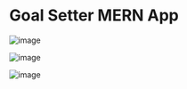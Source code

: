 # Goal Setter MERN App

![image](https://github.com/surajb1515/Goal-Setter-App/assets/114643115/9223c718-65b8-4dbb-a8f8-ff111afd9c0f)

![image](https://github.com/surajb1515/Goal-Setter-App/assets/114643115/b1bc3909-21cf-4eb5-8672-99f813da6122)

![image](https://github.com/surajb1515/Goal-Setter-App/assets/114643115/d94487d8-2e19-42e0-ade9-86e42f562535)



